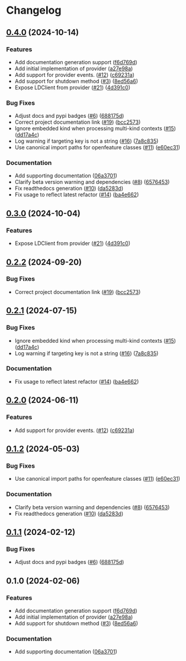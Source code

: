 # Changelog

## [0.4.0](https://github.com/MayhemYDG/repo-1/compare/v0.3.0...0.4.0) (2024-10-14)


### Features

* Add documentation generation support ([f6d769d](https://github.com/MayhemYDG/repo-1/commit/f6d769d3e45da60fbd9b7c01d3b8c903a66e975a))
* Add initial implementation of provider ([a27e98a](https://github.com/MayhemYDG/repo-1/commit/a27e98a6e7483fce812e1bee9fb2a85582396d5a))
* Add support for provider events. ([#12](https://github.com/MayhemYDG/repo-1/issues/12)) ([c69231a](https://github.com/MayhemYDG/repo-1/commit/c69231a48a6483d789d99474e6ae3d83ffcb18d1))
* Add support for shutdown method ([#3](https://github.com/MayhemYDG/repo-1/issues/3)) ([8ed56a6](https://github.com/MayhemYDG/repo-1/commit/8ed56a68db3be92c1c0ff58ddd28a9511bf98cdf))
* Expose LDClient from provider ([#21](https://github.com/MayhemYDG/repo-1/issues/21)) ([4d391c0](https://github.com/MayhemYDG/repo-1/commit/4d391c0679c5c3264c70933df55d428c0b5d2319))


### Bug Fixes

* Adjust docs and pypi badges ([#6](https://github.com/MayhemYDG/repo-1/issues/6)) ([688175d](https://github.com/MayhemYDG/repo-1/commit/688175d1eaa13186fe061079e01944fc3a153871))
* Correct project documentation link ([#19](https://github.com/MayhemYDG/repo-1/issues/19)) ([bcc2573](https://github.com/MayhemYDG/repo-1/commit/bcc25731069146db6931223751c8dfa74e5ac1c0))
* Ignore embedded kind when processing multi-kind contexts ([#15](https://github.com/MayhemYDG/repo-1/issues/15)) ([dd17a4c](https://github.com/MayhemYDG/repo-1/commit/dd17a4c2cc69804eff1faa2c45b84b0048a816e8))
* Log warning if targeting key is not a string ([#16](https://github.com/MayhemYDG/repo-1/issues/16)) ([7a8c835](https://github.com/MayhemYDG/repo-1/commit/7a8c835f39caf25791989d521d1f44d18d9c5586))
* Use canonical import paths for openfeature classes ([#11](https://github.com/MayhemYDG/repo-1/issues/11)) ([e60ec31](https://github.com/MayhemYDG/repo-1/commit/e60ec315812952933cb253b6628ef5446f62edc6))


### Documentation

* Add supporting documentation ([06a3701](https://github.com/MayhemYDG/repo-1/commit/06a370193f151207c15c06a82a44ffbb68949455))
* Clarify beta version warning and dependencies ([#8](https://github.com/MayhemYDG/repo-1/issues/8)) ([6576453](https://github.com/MayhemYDG/repo-1/commit/65764536ace64875a007def5f1881e59a533539b))
* Fix readthedocs generation ([#10](https://github.com/MayhemYDG/repo-1/issues/10)) ([da5283d](https://github.com/MayhemYDG/repo-1/commit/da5283d1e8e417a43d63acfd5ee1d045fd63651c))
* Fix usage to reflect latest refactor ([#14](https://github.com/MayhemYDG/repo-1/issues/14)) ([ba4e662](https://github.com/MayhemYDG/repo-1/commit/ba4e6621bbf03977e7a8dc8bbe36171609a21f61))

## [0.3.0](https://github.com/launchdarkly/openfeature-python-server/compare/0.2.2...0.3.0) (2024-10-04)


### Features

* Expose LDClient from provider ([#21](https://github.com/launchdarkly/openfeature-python-server/issues/21)) ([4d391c0](https://github.com/launchdarkly/openfeature-python-server/commit/4d391c0679c5c3264c70933df55d428c0b5d2319))

## [0.2.2](https://github.com/launchdarkly/openfeature-python-server/compare/0.2.1...0.2.2) (2024-09-20)


### Bug Fixes

* Correct project documentation link ([#19](https://github.com/launchdarkly/openfeature-python-server/issues/19)) ([bcc2573](https://github.com/launchdarkly/openfeature-python-server/commit/bcc25731069146db6931223751c8dfa74e5ac1c0))

## [0.2.1](https://github.com/launchdarkly/openfeature-python-server/compare/0.2.0...0.2.1) (2024-07-15)


### Bug Fixes

* Ignore embedded kind when processing multi-kind contexts ([#15](https://github.com/launchdarkly/openfeature-python-server/issues/15)) ([dd17a4c](https://github.com/launchdarkly/openfeature-python-server/commit/dd17a4c2cc69804eff1faa2c45b84b0048a816e8))
* Log warning if targeting key is not a string ([#16](https://github.com/launchdarkly/openfeature-python-server/issues/16)) ([7a8c835](https://github.com/launchdarkly/openfeature-python-server/commit/7a8c835f39caf25791989d521d1f44d18d9c5586))


### Documentation

* Fix usage to reflect latest refactor ([#14](https://github.com/launchdarkly/openfeature-python-server/issues/14)) ([ba4e662](https://github.com/launchdarkly/openfeature-python-server/commit/ba4e6621bbf03977e7a8dc8bbe36171609a21f61))

## [0.2.0](https://github.com/launchdarkly/openfeature-python-server/compare/0.1.2...0.2.0) (2024-06-11)


### Features

* Add support for provider events. ([#12](https://github.com/launchdarkly/openfeature-python-server/issues/12)) ([c69231a](https://github.com/launchdarkly/openfeature-python-server/commit/c69231a48a6483d789d99474e6ae3d83ffcb18d1))

## [0.1.2](https://github.com/launchdarkly/openfeature-python-server/compare/0.1.1...0.1.2) (2024-05-03)


### Bug Fixes

* Use canonical import paths for openfeature classes ([#11](https://github.com/launchdarkly/openfeature-python-server/issues/11)) ([e60ec31](https://github.com/launchdarkly/openfeature-python-server/commit/e60ec315812952933cb253b6628ef5446f62edc6))


### Documentation

* Clarify beta version warning and dependencies ([#8](https://github.com/launchdarkly/openfeature-python-server/issues/8)) ([6576453](https://github.com/launchdarkly/openfeature-python-server/commit/65764536ace64875a007def5f1881e59a533539b))
* Fix readthedocs generation ([#10](https://github.com/launchdarkly/openfeature-python-server/issues/10)) ([da5283d](https://github.com/launchdarkly/openfeature-python-server/commit/da5283d1e8e417a43d63acfd5ee1d045fd63651c))

## [0.1.1](https://github.com/launchdarkly/openfeature-python-server/compare/0.1.0...0.1.1) (2024-02-12)


### Bug Fixes

* Adjust docs and pypi badges ([#6](https://github.com/launchdarkly/openfeature-python-server/issues/6)) ([688175d](https://github.com/launchdarkly/openfeature-python-server/commit/688175d1eaa13186fe061079e01944fc3a153871))

## 0.1.0 (2024-02-06)


### Features

* Add documentation generation support ([f6d769d](https://github.com/launchdarkly/openfeature-python-server/commit/f6d769d3e45da60fbd9b7c01d3b8c903a66e975a))
* Add initial implementation of provider ([a27e98a](https://github.com/launchdarkly/openfeature-python-server/commit/a27e98a6e7483fce812e1bee9fb2a85582396d5a))
* Add support for shutdown method ([#3](https://github.com/launchdarkly/openfeature-python-server/issues/3)) ([8ed56a6](https://github.com/launchdarkly/openfeature-python-server/commit/8ed56a68db3be92c1c0ff58ddd28a9511bf98cdf))


### Documentation

* Add supporting documentation ([06a3701](https://github.com/launchdarkly/openfeature-python-server/commit/06a370193f151207c15c06a82a44ffbb68949455))
